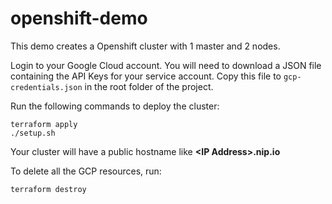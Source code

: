 
# openshift-demo
This demo creates a Openshift cluster with 1 master and 2 nodes.

Login to your Google Cloud account. You will need to download a JSON file containing the API Keys for your service account. Copy this file to `gcp-credentials.json` in the root folder of the project.

Run the following commands to deploy the cluster:
```
terraform apply
./setup.sh
```

Your cluster will have a public hostname like **\<IP Address>.nip.io**

To delete all the GCP resources, run:
```
terraform destroy
```
